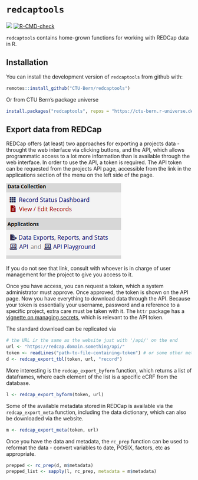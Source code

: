 
<!-- README.md is generated from README.Rmd. Please edit that file -->

# `redcaptools`

<!-- badges: start -->

[![](https://img.shields.io/badge/dev%20version-0.2.6-blue.svg)](https://github.com/CTU-Bern/redcaptools)
[![R-CMD-check](https://github.com/CTU-Bern/redcaptools/workflows/R-CMD-check/badge.svg)](https://github.com/CTU-Bern/redcaptools/actions)

<!-- badges: end -->

`redcaptools` contains home-grown functions for working with REDCap data
in R.

## Installation

You can install the development version of `redcaptools` from github
with:

<!-- install.packages("redcaptools") -->

``` r
remotes::install_github("CTU-Bern/redcaptools")
```

Or from CTU Bern’s package universe

``` r
install.packages("redcaptools", repos = "https://ctu-bern.r-universe.dev")
```

## Export data from REDCap

REDCap offers (at least) two approaches for exporting a projects data -
throught the web interface via clicking buttons, and the API, which
allows programmatic access to a lot more information than is available
through the web interface. In order to use the API, a token is required.
The API token can be requested from the projects API page, accessible
from the link in the applications section of the menu on the left side
of the page.

![](man/figures/api_link.png)

If you do not see that link, consult with whoever is in charge of user
management for the project to give you access to it.

Once you have access, you can request a token, which a system
administrator must approve. Once approved, the token is shown on the API
page. Now you have everything to download data through the API. Because
your token is essentially your username, password and a reference to a
specific project, extra care must be taken with it. The `httr` package
has a [vignette on managing
secrets](https://cran.r-project.org/web/packages/httr/vignettes/secrets.html),
which is relevant to the API token.

The standard download can be replicated via

``` r
# the URL ir the same as the website just with '/api/' on the end
url <- "https://redcap.domain.something/api/"
token <- readLines("path-to-file-containing-token") # or some other method
d <- redcap_export_tbl(token, url, "record")
```

More interesting is the `redcap_export_byform` function, which returns a
list of dataframes, where each element of the list is a specific eCRF
from the database.

``` r
l <- redcap_export_byform(token, url)
```

Some of the available metadata stored in REDCap is available via the
`redcap_export_meta` function, including the data dictionary, which can
also be downloaded via the website.

``` r
m <- redcap_export_meta(token, url)
```

Once you have the data and metadata, the `rc_prep` function can be used
to reformat the data - convert variables to date, POSIX, factors, etc as
appropriate.

``` r
prepped <- rc_prep(d, m$metadata)
prepped_list <- sapply(l, rc_prep, metadata = m$metadata)
```
